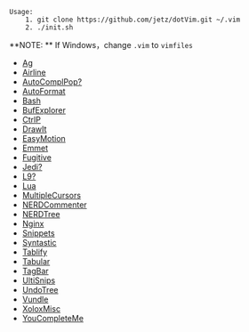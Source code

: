     Usage:
        1. git clone https://github.com/jetz/dotVim.git ~/.vim
        2. ./init.sh

**NOTE: ** If Windows，change `.vim` to `vimfiles`

        
- [Ag](https://github.com/rking/ag.vim)
- [Airline](https://github.com/bling/vim-airline)
- [AutoComplPop?](https://github.com/vim-scripts/AutoComplPop)
- [AutoFormat](https://github.com/Chiel92/vim-autoformat)
- [Bash](https://github.com/vim-scripts/bash-support.vim)
- [BufExplorer](https://github.com/jlanzarotta/bufexplorer)
- [CtrlP](https://github.com/kien/ctrlp.vim)
- [DrawIt](https://github.com/vim-scripts/DrawIt)
- [EasyMotion](https://github.com/Lokaltog/vim-easymotion)
- [Emmet](https://github.com/mattn/emmet-vim)
- [Fugitive](https://github.com/tpope/vim-fugitive)
- [Jedi?](https://github.com/davidhalter/jedi-vim)
- [L9?](https://github.com/vim-scripts/L9)
- [Lua](https://github.com/xolox/vim-lua-ftplugin)
- [MultipleCursors](https://github.com/terryma/vim-multiple-cursors)
- [NERDCommenter](https://github.com/jetz/nerdcommenter)
- [NERDTree](https://github.com/scrooloose/nerdtree)
- [Nginx](https://github.com/evanmiller/nginx-vim-syntax)
- [Snippets](https://github.com/jetz/vim-snippets)
- [Syntastic](https://github.com/scrooloose/syntastic)
- [Tablify](https://github.com/Stormherz/tablify)
- [Tabular](https://github.com/godlygeek/tabular)
- [TagBar](https://github.com/majutsushi/tagbar)
- [UltiSnips](https://github.com/SirVer/ultisnips)
- [UndoTree](https://github.com/mbbill/undotree)
- [Vundle](https://github.com/gmarik/Vundle.vim)
- [XoloxMisc](https://github.com/xolox/vim-misc)
- [YouCompleteMe](https://github.com/Valloric/YouCompleteMe)
